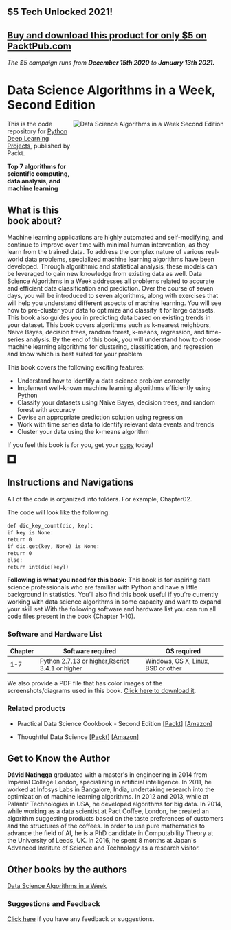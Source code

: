 ## $5 Tech Unlocked 2021!
[Buy and download this product for only $5 on PacktPub.com](https://www.packtpub.com/)
-----
*The $5 campaign         runs from __December 15th 2020__ to __January 13th 2021.__*

# Data Science Algorithms in a Week, Second Edition

<a href="https://www.packtpub.com/big-data-and-business-intelligence/data-science-algorithms-week-second-edition?utm_source=github&utm_medium=repository&utm_campaign=9781789804546 "><img src="https://www.packtpub.com/sites/default/files/B12375.png" alt="Data Science Algorithms in a Week Second Edition" height="256px" align="right"></a>

This is the code repository for [Python Deep Learning Projects](https://www.packtpub.com/big-data-and-business-intelligence/data-science-algorithms-week-second-edition?utm_source=github&utm_medium=repository&utm_campaign=9781789804546), published by Packt.

**Top 7 algorithms for scientific computing, data analysis, and machine learning**

## What is this book about?
Machine learning applications are highly automated and self-modifying, and continue to improve over time with minimal human intervention, as they learn from the trained data. To address the complex nature of various real-world data problems, specialized machine learning algorithms have been developed. Through algorithmic and statistical analysis, these models can be leveraged to gain new knowledge from existing data as well.
Data Science Algorithms in a Week addresses all problems related to accurate and efficient data classification and prediction. Over the course of seven days, you will be introduced to seven algorithms, along with exercises that will help you understand different aspects of machine learning. You will see how to pre-cluster your data to optimize and classify it for large datasets. This book also guides you in predicting data based on existing trends in your dataset. This book covers algorithms such as k-nearest neighbors, Naive Bayes, decision trees, random forest, k-means, regression, and time-series analysis.
By the end of this book, you will understand how to choose machine learning algorithms for clustering, classification, and regression and know which is best suited for your problem

This book covers the following exciting features:
* Understand how to identify a data science problem correctly
* Implement well-known machine learning algorithms efficiently using Python 
* Classify your datasets using Naive Bayes, decision trees, and random forest with accuracy
* Devise an appropriate prediction solution using regression 
* Work with time series data to identify relevant data events and trends 
* Cluster your data using the k-means algorithm

If you feel this book is for you, get your [copy](https://www.amazon.com/dp/1789806070) today!

<a href="https://www.packtpub.com/?utm_source=github&utm_medium=banner&utm_campaign=GitHubBanner"><img src="https://raw.githubusercontent.com/PacktPublishing/GitHub/master/GitHub.png" 
alt="https://www.packtpub.com/" border="5" /></a>

## Instructions and Navigations
All of the code is organized into folders. For example, Chapter02.

The code will look like the following:
```
def dic_key_count(dic, key):
if key is None:
return 0
if dic.get(key, None) is None:
return 0
else:
return int(dic[key])
```

**Following is what you need for this book:**
This book is for aspiring data science professionals who are familiar with Python and have a little background in statistics. You’ll also find this book useful if you’re currently working with data science algorithms in some capacity and want to expand your skill set
With the following software and hardware list you can run all code files present in the book (Chapter 1-10).
### Software and Hardware List 
| Chapter  | Software required                               | OS required                       |
| -------- | ------------------------------------            | --------------------------------- |
| 1-7      | Python 2.7.13 or higher,Rscript 3.4.1 or higher |Windows, OS X, Linux, BSD or other |

We also provide a PDF file that has color images of the screenshots/diagrams used in this book. [Click here to download it](http://www.packtpub.com/sites/default/files/downloads/9781789806076_ColorImages.pdf).

### Related products
* Practical Data Science Cookbook - Second Edition [[Packt]](https://www.packtpub.com/big-data-and-business-intelligence/practical-data-science-cookbook-second-edition?utm_source=github&utm_medium=repository&utm_campaign=9781787129627) [[Amazon]](https://www.amazon.com/dp/1787129624)

* Thoughtful Data Science [[Packt]](https://www.packtpub.com/big-data-and-business-intelligence/hands-natural-language-processing-python?utm_source=github&utm_medium=repository&utm_campaign=9781789139495) [[Amazon]](https://www.amazon.com/dp/178883996X)

## Get to Know the Author
**Dávid Natingga**
 graduated with a master's in engineering in 2014 from Imperial College London, specializing in artificial intelligence. In 2011, he worked at Infosys Labs in Bangalore, India, undertaking research into the optimization of machine learning algorithms. In 2012 and 2013, while at Palantir Technologies in USA, he developed algorithms for big data. In 2014, while working as a data scientist at Pact Coffee, London, he created an algorithm suggesting products based on the taste preferences of customers and the structures of the coffees. In order to use pure mathematics to advance the field of AI, he is a PhD candidate in Computability Theory at the University of Leeds, UK. In 2016, he spent 8 months at Japan's Advanced Institute of Science and Technology as a research visitor.


## Other books by the authors
[Data Science Algorithms in a Week](https://www.packtpub.com/big-data-and-business-intelligence/data-science-algorithms-week?utm_source=github&utm_medium=repository&utm_campaign=9781787284586)

### Suggestions and Feedback
[Click here](https://docs.google.com/forms/d/e/1FAIpQLSdy7dATC6QmEL81FIUuymZ0Wy9vH1jHkvpY57OiMeKGqib_Ow/viewform) if you have any feedback or suggestions.


